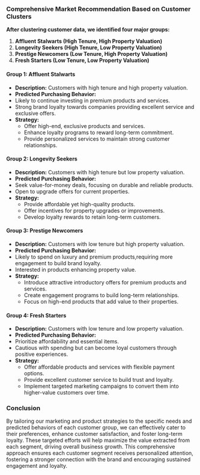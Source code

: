 ### Comprehensive Market Recommendation Based on Customer Clusters

**After clustering customer data, we identified four major groups:**

1. **Affluent Stalwarts (High Tenure, High Property Valuation)**
2. **Longevity Seekers (High Tenure, Low Property Valuation)**
3. **Prestige Newcomers (Low Tenure, High Property Valuation)**
4. **Fresh Starters (Low Tenure, Low Property Valuation)**

#### Group 1: Affluent Stalwarts
- **Description:** Customers with high tenure and high property valuation.
- **Predicted Purchasing Behavior:**
- Likely to continue investing in premium products and services.
- Strong brand loyalty towards companies providing excellent service and exclusive offers.
- **Strategy:**
  - Offer high-end, exclusive products and services.
  - Enhance loyalty programs to reward long-term commitment.
  - Provide personalized services to maintain strong customer relationships.

#### Group 2: Longevity Seekers
- **Description:** Customers with high tenure but low property valuation.
- **Predicted Purchasing Behavior:**
- Seek value-for-money deals, focusing on durable and reliable products.
- Open to upgrade offers for current properties.
- **Strategy:**
  - Provide affordable yet high-quality products.
  - Offer incentives for property upgrades or improvements.
  - Develop loyalty rewards to retain long-term customers.

#### Group 3: Prestige Newcomers
- **Description:** Customers with low tenure but high property valuation.
- **Predicted Purchasing Behavior:**
- Likely to spend on luxury and premium products,requiring more engagement to build brand loyalty.
- Interested in products enhancing property value.
- **Strategy:**
  - Introduce attractive introductory offers for premium products and services.
  - Create engagement programs to build long-term relationships.
  - Focus on high-end products that add value to their properties.

#### Group 4: Fresh Starters
- **Description:** Customers with low tenure and low property valuation.
- **Predicted Purchasing Behavior:**
- Prioritize affordability and essential items.
- Cautious with spending but can become loyal customers through positive experiences.
- **Strategy:**
  - Offer affordable products and services with flexible payment options.
  - Provide excellent customer service to build trust and loyalty.
  - Implement targeted marketing campaigns to convert them into higher-value customers over time.

### Conclusion
By tailoring our marketing and product strategies to the specific needs and predicted behaviors of each customer group,
we can effectively cater to their preferences, enhance customer satisfaction, and foster long-term loyalty.
These targeted efforts will help maximize the value extracted from each segment, driving overall business growth.
This comprehensive approach ensures each customer segment receives personalized attention, 
fostering a stronger connection with the brand and encouraging sustained engagement and loyalty.
